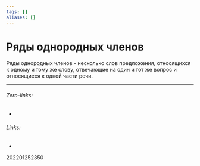 ```yaml
---
tags: []
aliases: []
---
```

# Ряды однородных членов
Ряды однородных членов - несколько слов предложения, относящихся к одному и тому же слову, отвечающие на один и тот же вопрос и относящиеся к одной части речи.
___
###### Zero-links:
-
###### Links:
-

202201252350